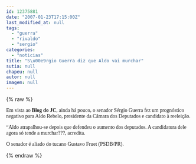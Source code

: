```yaml
---
id: 12375881
date: "2007-01-23T17:15:00Z"
last_modified_at: null
tags:
  - "guerra"
  - "rivaldo"
  - "sergio"
categories:
  - "noticias"
title: "S\u00e9rgio Guerra diz que Aldo vai murchar"
sutia: null
chapeu: null
autor: null
imagem: null
---
```

{% raw %}
<p><P><FONT face=Verdana>Em vista ao <STRONG>Blog do JC</STRONG>, ainda há pouco, o senador Sérgio Guerra fez um prognóstico negativo para Aldo Rebelo, presidente da Câmara dos Deputados e candidato à reeleição.</FONT></P></p>
<p><P><FONT face=Verdana>“Aldo atrapalhou-se depois que defendeu o aumento dos deputados. A candidatura dele agora só tende a murchar???, acredita.</FONT></P></p>
<p><P><FONT face=Verdana>O senador é aliado do tucano Gustavo Fruet (PSDB/PR).</FONT></P> </p>
{% endraw %}